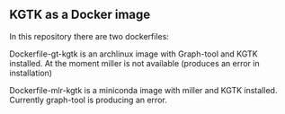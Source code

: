 ## KGTK as a Docker image

In this repository there are two dockerfiles:

Dockerfile-gt-kgtk is an archlinux image with Graph-tool and KGTK installed. At the moment miller is not available (produces an error in installation)

Dockerfile-mlr-kgtk is a miniconda image with miller and KGTK installed. Currently graph-tool is producing an error.

